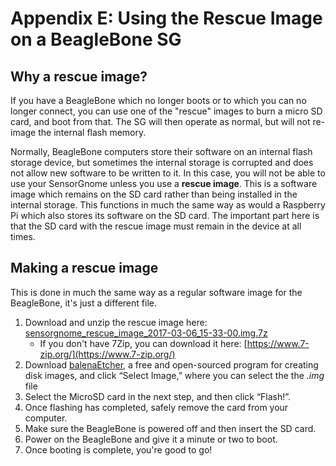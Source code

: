 # Appendix E: Using the Rescue Image on a BeagleBone SG

## Why a rescue image?

If you have a BeagleBone which no longer boots or to which you can no longer connect, you can use one of the "rescue" images to burn a micro SD card, and boot from that. The SG will then operate as normal, but will not re-image the internal flash memory.

Normally, BeagleBone computers store their software on an internal flash storage device, but sometimes the internal storage is corrupted and does not allow new software to be written to it. In this case, you will not be able to use your SensorGnome unless you use a **rescue image**. This is a software image which remains on the SD card rather than being installed in the internal storage. This functions in much the same way as would a Raspberry Pi which also stores its software on the SD card. The important part here is that the SD card with the rescue image must remain in the device at all times.

## Making a rescue image

This is done in much the same way as a regular software image for the BeagleBone, it's just a different file. 

1. Download and unzip the rescue image here: [sensorgnome\_rescue\_image\_2017-03-06\_15-33-00.img.7z](https://public.sensorgnome.org/Beaglebone_Sensorgnome_Images/sensorgnome_rescue_image_2017-03-06_15-33-00.img.7z)
   * If you don't have 7Zip, you can download it here: [https://www.7-zip.org/](https://www.7-zip.org/)
2. Download [balenaEtcher](https://www.balena.io/etcher/?), a free and open-sourced program for creating disk images, and click “Select Image,” where you can select the the _.img_ file
3. Select the MicroSD card in the next step, and then click “Flash!”.
4. Once flashing has completed, safely remove the card from your computer.
5. Make sure the BeagleBone is powered off and then insert the SD card.
6. Power on the BeagleBone and give it a minute or two to boot.
7. Once booting is complete, you're good to go!

